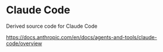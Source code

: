 # Claude Code

Derived source code for Claude Code

https://docs.anthropic.com/en/docs/agents-and-tools/claude-code/overview

